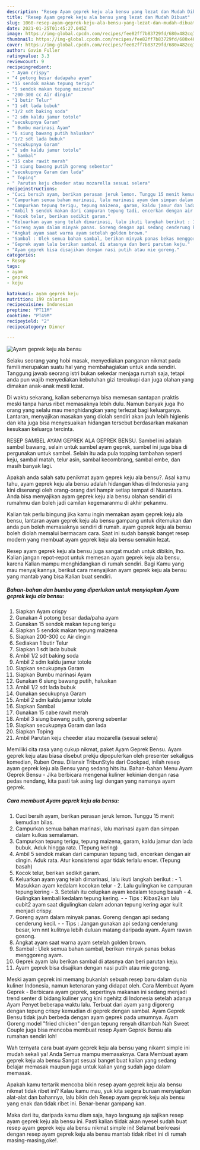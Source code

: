 ```yaml
---
description: "Resep Ayam geprek keju ala bensu yang lezat dan Mudah Dibuat"
title: "Resep Ayam geprek keju ala bensu yang lezat dan Mudah Dibuat"
slug: 1060-resep-ayam-geprek-keju-ala-bensu-yang-lezat-dan-mudah-dibuat
date: 2021-01-25T01:45:27.045Z
image: https://img-global.cpcdn.com/recipes/fee82ff7b83729fd/680x482cq70/ayam-geprek-keju-ala-bensu-foto-resep-utama.jpg
thumbnail: https://img-global.cpcdn.com/recipes/fee82ff7b83729fd/680x482cq70/ayam-geprek-keju-ala-bensu-foto-resep-utama.jpg
cover: https://img-global.cpcdn.com/recipes/fee82ff7b83729fd/680x482cq70/ayam-geprek-keju-ala-bensu-foto-resep-utama.jpg
author: Gavin Fuller
ratingvalue: 3.3
reviewcount: 9
recipeingredient:
- " Ayam crispy"
- "4 potong besar dadapaha ayam"
- "15 sendok makan tepung terigu"
- "5 sendok makan tepung maizena"
- "200-300 cc Air dingin"
- "1 butir Telur"
- "1 sdt lada bubuk"
- "1/2 sdt baking soda"
- "2 sdm kaldu jamur totole"
- "secukupnya Garam"
- " Bumbu marinasi Ayam"
- "6 siung bawang putih haluskan"
- "1/2 sdt lada bubuk"
- "secukupnya Garam"
- "2 sdm kaldu jamur totole"
- " Sambal"
- "15 cabe rawit merah"
- "3 siung bawang putih goreng sebentar"
- "secukupnya Garam dan lada"
- " Toping"
- " Parutan keju cheeder atau mozarella sesuai selera"
recipeinstructions:
- "Cuci bersih ayam, berikan perasan jeruk lemon. Tunggu 15 menit kemudian bilas."
- "Campurkan semua bahan marinasi, lalu marinasi ayam dan simpan dalam kulkas semalaman."
- "Campurkan tepung terigu, tepung maizena, garam, kaldu jamur dan lada bubuk. Aduk hingga rata. (Tepung kering)"
- "Ambil 5 sendok makan dari campuran tepung tadi, encerkan dengan air dingin. Aduk rata. Atur konsistensi agar tidak terlalu encer. (Tepung basah)"
- "Kocok telur, berikan sedikit garam."
- "Keluarkan ayam yang telah dimarinasi, lalu ikuti langkah berikut : 1. Masukkan ayam kedalam kocokan telur 2. Lalu gulingkan ke campuran tepung kering 3. Setelah itu celupkan ayam kedalam tepung basah 4. Gulingkan kembali kedalam tepung kering.  Tips : Kibas2kan lalu cubit2 ayam saat digulingkan dalam adonan tepung kering agar kulit menjadi crispy."
- "Goreng ayam dalam minyak panas. Goreng dengan api sedang cenderung kecil.   Tips : Jangan gunakan api sedang cenderung besar, krn nnt kulitnya lebih duluan matang daripada ayam. Ayam rawan gosong."
- "Angkat ayam saat warna ayam setelah golden brown."
- "Sambal : Ulek semua bahan sambal, berikan minyak panas bekas menggoreng ayam."
- "Geprek ayam lalu berikan sambal di atasnya dan beri parutan keju."
- "Ayam geprek bisa disajikan dengan nasi putih atau mie goreng."
categories:
- Resep
tags:
- ayam
- geprek
- keju

katakunci: ayam geprek keju 
nutrition: 199 calories
recipecuisine: Indonesian
preptime: "PT11M"
cooktime: "PT49M"
recipeyield: "2"
recipecategory: Dinner

---
```



![Ayam geprek keju ala bensu](https://img-global.cpcdn.com/recipes/fee82ff7b83729fd/680x482cq70/ayam-geprek-keju-ala-bensu-foto-resep-utama.jpg)

Selaku seorang yang hobi masak, menyediakan panganan nikmat pada famili merupakan suatu hal yang membahagiakan untuk anda sendiri. Tanggung jawab seorang istri bukan sekedar menjaga rumah saja, tetapi anda pun wajib menyediakan kebutuhan gizi tercukupi dan juga olahan yang dimakan anak-anak mesti lezat.

Di waktu  sekarang, kalian sebenarnya bisa memesan santapan praktis meski tanpa harus ribet memasaknya lebih dulu. Namun banyak juga lho orang yang selalu mau menghidangkan yang terlezat bagi keluarganya. Lantaran, menyajikan masakan yang diolah sendiri akan jauh lebih higienis dan kita juga bisa menyesuaikan hidangan tersebut berdasarkan makanan kesukaan keluarga tercinta. 

RESEP SAMBEL AYAM GEPREK ALA GEPREK BENSU. Sambel ini adalah sambel bawang, selain untuk sambel ayam geprek, sambel ini juga bisa di pergunakan untuk sambel. Selain itu ada pula topping tambahan seperti keju, sambal matah, telur asin, sambal kecombrang, sambal embe, dan masih banyak lagi.

Apakah anda salah satu penikmat ayam geprek keju ala bensu?. Asal kamu tahu, ayam geprek keju ala bensu adalah hidangan khas di Indonesia yang kini disenangi oleh orang-orang dari hampir setiap tempat di Nusantara. Anda bisa menyajikan ayam geprek keju ala bensu olahan sendiri di rumahmu dan boleh jadi camilan kegemaranmu di akhir pekanmu.

Kalian tak perlu bingung jika kamu ingin memakan ayam geprek keju ala bensu, lantaran ayam geprek keju ala bensu gampang untuk ditemukan dan anda pun boleh memasaknya sendiri di rumah. ayam geprek keju ala bensu boleh diolah memalui bermacam cara. Saat ini sudah banyak banget resep modern yang membuat ayam geprek keju ala bensu semakin lezat.

Resep ayam geprek keju ala bensu juga sangat mudah untuk dibikin, lho. Kalian jangan repot-repot untuk memesan ayam geprek keju ala bensu, karena Kalian mampu menghidangkan di rumah sendiri. Bagi Kamu yang mau menyajikannya, berikut cara menyajikan ayam geprek keju ala bensu yang mantab yang bisa Kalian buat sendiri.

<!--inarticleads1-->

##### Bahan-bahan dan bumbu yang diperlukan untuk menyiapkan Ayam geprek keju ala bensu:

1. Siapkan  Ayam crispy
1. Gunakan 4 potong besar dada/paha ayam
1. Gunakan 15 sendok makan tepung terigu
1. Siapkan 5 sendok makan tepung maizena
1. Siapkan 200-300 cc Air dingin
1. Sediakan 1 butir Telur
1. Siapkan 1 sdt lada bubuk
1. Ambil 1/2 sdt baking soda
1. Ambil 2 sdm kaldu jamur totole
1. Siapkan secukupnya Garam
1. Siapkan  Bumbu marinasi Ayam
1. Gunakan 6 siung bawang putih, haluskan
1. Ambil 1/2 sdt lada bubuk
1. Gunakan secukupnya Garam
1. Ambil 2 sdm kaldu jamur totole
1. Siapkan  Sambal
1. Gunakan 15 cabe rawit merah
1. Ambil 3 siung bawang putih, goreng sebentar
1. Siapkan secukupnya Garam dan lada
1. Siapkan  Toping
1. Ambil  Parutan keju cheeder atau mozarella (sesuai selera)


Memiliki cita rasa yang cukup nikmat, paket Ayam Geprek Bensu. Ayam geprek keju atau biasa disebut prekju dipopulerkan oleh presenter sekaligus komedian, Ruben Onsu. Dilansir TribunStyle dari Cookpad, inilah resep ayam geprek keju ala Bensu yang sedang hits itu. Bahan-bahan Menu Ayam Geprek Bensu - Jika berbicara mengenai kuliner kekinian dengan rasa pedas nendang, kita pasti tak asing lagi dengan yang namanya ayam geprek. 

<!--inarticleads2-->

##### Cara membuat Ayam geprek keju ala bensu:

1. Cuci bersih ayam, berikan perasan jeruk lemon. Tunggu 15 menit kemudian bilas.
1. Campurkan semua bahan marinasi, lalu marinasi ayam dan simpan dalam kulkas semalaman.
1. Campurkan tepung terigu, tepung maizena, garam, kaldu jamur dan lada bubuk. Aduk hingga rata. (Tepung kering)
1. Ambil 5 sendok makan dari campuran tepung tadi, encerkan dengan air dingin. Aduk rata. Atur konsistensi agar tidak terlalu encer. (Tepung basah)
1. Kocok telur, berikan sedikit garam.
1. Keluarkan ayam yang telah dimarinasi, lalu ikuti langkah berikut : - 1. Masukkan ayam kedalam kocokan telur - 2. Lalu gulingkan ke campuran tepung kering - 3. Setelah itu celupkan ayam kedalam tepung basah - 4. Gulingkan kembali kedalam tepung kering. -  - Tips : Kibas2kan lalu cubit2 ayam saat digulingkan dalam adonan tepung kering agar kulit menjadi crispy.
1. Goreng ayam dalam minyak panas. Goreng dengan api sedang cenderung kecil.  -  - Tips : Jangan gunakan api sedang cenderung besar, krn nnt kulitnya lebih duluan matang daripada ayam. Ayam rawan gosong.
1. Angkat ayam saat warna ayam setelah golden brown.
1. Sambal : Ulek semua bahan sambal, berikan minyak panas bekas menggoreng ayam.
1. Geprek ayam lalu berikan sambal di atasnya dan beri parutan keju.
1. Ayam geprek bisa disajikan dengan nasi putih atau mie goreng.


Meski ayam geprek ini memang bukanlah sebuah resep baru dalam dunia kuliner Indonesia, namun ketenaran yang didapat oleh. Cara Membuat Ayam Geprek - Berbicara ayam geprek, sepertinya makanan ini sedang menjadi trend senter di bidang kuliner yang kini ngehitz di Indonesia setelah adanya Ayam Penyet beberapa waktu lalu. Terbuat dari ayam yang digoreng dengan tepung crispy kemudian di geprek dengan sambal. Ayam Geprek Bensu tidak jauh berbeda dengan ayam geprek pada umumnya. Ayam Goreng model &#34;fried chicken&#34; dengan tepung renyah ditambah Nah Sweet Couple juga bisa mencoba membuat resep Ayam Geprek Bensu ala rumahan sendiri loh! 

Wah ternyata cara buat ayam geprek keju ala bensu yang nikamt simple ini mudah sekali ya! Anda Semua mampu memasaknya. Cara Membuat ayam geprek keju ala bensu Sangat sesuai banget buat kalian yang sedang belajar memasak maupun juga untuk kalian yang sudah jago dalam memasak.

Apakah kamu tertarik mencoba bikin resep ayam geprek keju ala bensu nikmat tidak ribet ini? Kalau kamu mau, yuk kita segera buruan menyiapkan alat-alat dan bahannya, lalu bikin deh Resep ayam geprek keju ala bensu yang enak dan tidak ribet ini. Benar-benar gampang kan. 

Maka dari itu, daripada kamu diam saja, hayo langsung aja sajikan resep ayam geprek keju ala bensu ini. Pasti kalian tiidak akan nyesel sudah buat resep ayam geprek keju ala bensu nikmat simple ini! Selamat berkreasi dengan resep ayam geprek keju ala bensu mantab tidak ribet ini di rumah masing-masing,oke!.

